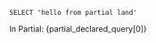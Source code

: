 ```partial_declared_query
SELECT 'hello from partial land'
```

In Partial: {partial_declared_query[0]}
